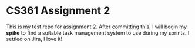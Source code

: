 # CS361 Assignment 2
This is my test repo for assignment 2. After committing this, I will begin my **spike** to find a suitable task management system to use during my sprints. I settled on Jira, I love it!
